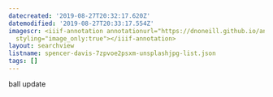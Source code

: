 ```yaml
---
datecreated: '2019-08-27T20:32:17.620Z'
datemodified: '2019-08-27T20:33:17.554Z'
imagescr: <iiif-annotation annotationurl="https://dnoneill.github.io/annotate/annotations/c31ed4f4-c909-11e9-8833-aa8fb87c5941.json"
  styling="image_only:true"></iiif-annotation>
layout: searchview
listname: spencer-davis-7zpvoe2psxm-unsplashjpg-list.json
tags: []
---
```

ball update